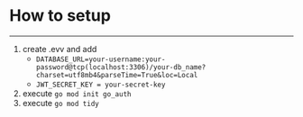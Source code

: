 # How to setup
***

1. create .evv and add
    * ```DATABASE_URL=your-username:your-password@tcp(localhost:3306)/your-db_name?charset=utf8mb4&parseTime=True&loc=Local```
    * ```JWT_SECRET_KEY = your-secret-key```
2. execute ```go mod init go_auth```
3. execute ```go mod tidy```
